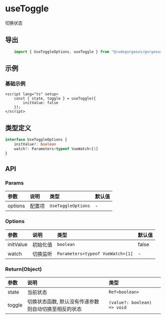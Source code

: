 # useToggle

切换状态

## 导出

```ts
    import { UseToggleOptions, useToggle } from "@codegorgeous/gorgeous-vue3";
```

## 示例

### 基础示例

```vue
<script lang="ts" setup>
    const { state, toggle } = useToggle({
        initValue: false
    });
</script>
```

## 类型定义

```ts
interface UseToggleOptions {
    initValue?: boolean
    watch?: Parameters<typeof VueWatch>[1]
}
```

## API

### Params
| 参数 | 说明 | 类型 | 默认值 |
| :- | :- | :- | :- |
| options | 配置项 | `UseToggleOptions` | - |

### Options
| 参数 | 说明 | 类型 | 默认值 |
| :- | :- | :- | :- |
| initValue | 初始化值 | `boolean` | false |
| watch | 切换监听 | `Parameters<typeof VueWatch>[1]` | - |

### Return(Object)
| 参数 | 说明 | 类型 |
| :- | :- | :- |
| state | 当前状态 | `Ref<boolean>` |
| toggle | 切换状态函数, 默认没有传递参数则自动切换至相反的状态 | `(value?: boolean) => void` |
